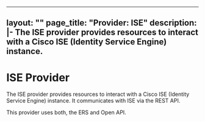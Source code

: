 
---
layout: ""
page_title: "Provider: ISE"
description: |-
The ISE provider provides resources to interact with a Cisco ISE (Identity Service Engine) instance.
---

# ISE Provider

The ISE provider provides resources to interact with a Cisco ISE (Identity Service Engine) instance. It communicates with ISE via the REST API.

This provider uses both, the ERS and Open API. 